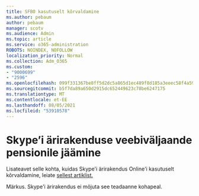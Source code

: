 ```yaml
---
title: SFBO kasutuselt kõrvaldamine
ms.author: pebaum
author: pebaum
manager: scotv
ms.audience: Admin
ms.topic: article
ms.service: o365-administration
ROBOTS: NOINDEX, NOFOLLOW
localization_priority: Normal
ms.collection: Adm_O365
ms.custom:
- "9000699"
- "2596"
ms.openlocfilehash: 099f331367be8ff5d2dc5a865d1ec489f8d185a3eeec58f4a59ca50fa8a65ee7
ms.sourcegitcommit: b5f7da89a650d2915dc652449623c78be6247175
ms.translationtype: MT
ms.contentlocale: et-EE
ms.lasthandoff: 08/05/2021
ms.locfileid: "53910578"
---
```

# <a name="skype-for-business-online-retirement"></a>Skype’i ärirakenduse veebiväljaande pensionile jäämine

Lisateavet selle kohta, kuidas Skype'i ärirakendus Online'i kasutuselt kõrvaldamine, leiate [sellest artiklist.](https://techcommunity.microsoft.com/t5/Microsoft-Teams-Blog/Skype-for-Business-Online-to-Be-Retired-in-2021/ba-p/777833)

Märkus. Skype'i ärirakendus ei mõjuta see teadaanne kohapeal. 